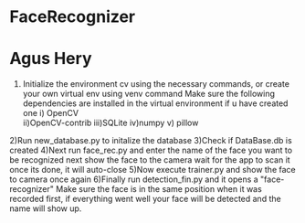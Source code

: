 # FaceRecognizer
# Agus Hery

1) Initialize the environment cv using the necessary commands, or create your own virtual env using venv command
		Make sure the following dependencies are installed in the virtual environment if u have created one
			i) OpenCV	
			ii)OpenCV-contrib
			iii)SQLite
			iv)numpy
			v) pillow
  
2)Run new_database.py to initalize the database
3)Check if DataBase.db is created
4)Next run face_rec.py and enter the name of the face you want to be recognized next show the face to the camera wait for the app to scan it once its done, it will auto-close
5)Now execute trainer.py and show the face to camera once again
6)Finally run detection_fin.py and it opens a "face-recognizer"  Make sure the face is in the same position when it was recorded first, if everything went well your face
will be detected and the name will show up.
